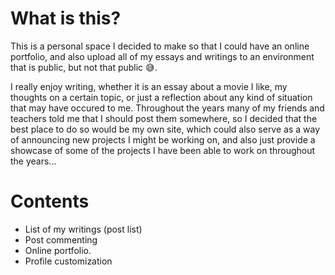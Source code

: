 # What is this?

This is a personal space I decided to make so that I could have an online portfolio, and also upload all of my essays and writings to an environment
that is public, but not that public 😅.

I really enjoy writing, whether it is an essay about a movie I like, my thoughts on a certain topic, or just
a reflection about any kind of situation that may have occured to me. Throughout the years many of my
friends and teachers told me that I should post them somewhere, so I decided that the best place to do so
would be my own site, which could also serve as a way of announcing new projects I might be working on, and also just
provide a showcase of some of the projects I have been able to work on throughout the years...

# Contents

* List of my writings (post list)
* Post commenting
* Online portfolio.
* Profile customization
